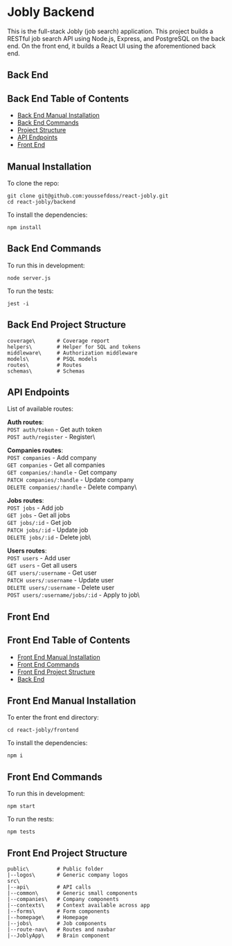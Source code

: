 # Jobly Backend

This is the full-stack Jobly (job search) application. This project builds a RESTful job search API using Node.js, Express, and PostgreSQL on the back end. On the front end, it builds a React UI using the aforementioned back end.

## Back End

## Back End Table of Contents

- [Back End Manual Installation](#back-end-project-structure)
- [Back End Commands](#back-end-commands)
- [Project Structure](#back-end-project-structure)
- [API Endpoints](#api-endpoints)
- [Front End](#front-end)

## Manual Installation

To clone the repo:

    git clone git@github.com:youssefdoss/react-jobly.git
    cd react-jobly/backend

To install the dependencies:

    npm install

## Back End Commands

To run this in development:

    node server.js

To run the tests:

    jest -i

## Back End Project Structure

```
coverage\       # Coverage report
helpers\        # Helper for SQL and tokens
middleware\     # Authorization middleware
models\         # PSQL models
routes\         # Routes
schemas\        # Schemas
```

## API Endpoints

List of available routes:

**Auth routes**:\
`POST auth/token` - Get auth token\
`POST auth/register` - Register\

**Companies routes**:\
`POST companies` - Add company\
`GET companies` - Get all companies\
`GET companies/:handle` - Get company\
`PATCH companies/:handle` - Update company\
`DELETE companies/:handle` - Delete company\

**Jobs routes**:\
`POST jobs` - Add job\
`GET jobs` - Get all jobs\
`GET jobs/:id` - Get job\
`PATCH jobs/:id` - Update job\
`DELETE jobs/:id` - Delete job\

**Users routes**:\
`POST users` - Add user\
`GET users` - Get all users\
`GET users/:username` - Get user\
`PATCH users/:username` - Update user\
`DELETE users/:username` - Delete user\
`POST users/:username/jobs/:id` - Apply to job\

## Front End

## Front End Table of Contents

- [Front End Manual Installation](#front-end-manual-installation)
- [Front End Commands](#front-end-commands)
- [Front End Project Structure](#front-end-project-structure)
- [Back End](#back-end)

## Front End Manual Installation

To enter the front end directory:

    cd react-jobly/frontend

To install the dependencies:

    npm i

## Front End Commands

To run this in development:

    npm start

To run the rests:

    npm tests

## Front End Project Structure

```
public\         # Public folder
|--logos\       # Generic company logos
src\
|--api\         # API calls
|--common\      # Generic small components
|--companies\   # Company components
|--contexts\    # Context available across app
|--forms\       # Form components
|--homepage\    # Homepage
|--jobs\        # Job components
|--route-nav\   # Routes and navbar
|--JoblyApp\    # Brain component
```